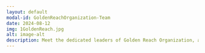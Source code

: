 ```yaml
---
layout: default
modal-id: GoldenReachOrganization-Team
date: 2024-08-12
img: 1GoldenReach.jpg
alt: image-alt
description: Meet the dedicated leaders of Golden Reach Organization, a youth-driven team making an impact.
---
```

